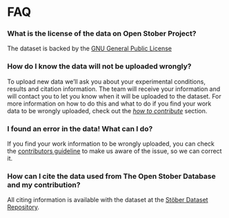 # FAQ

### What is the license of the data on Open Stober Project?
The dataset is backed by the [GNU General Public License](https://open-nanosystems.github.io/open-stober-project/about/License.html)

### How do I know the data will not be uploaded wrongly? 
To upload new data we’ll ask you about your experimental conditions, results and citation information. The team will receive your information and will contact you to let you know when it will be uploaded to the dataset. For more information on how to do this and what to do if you find your work data to be wrongly uploaded, check out the [*how to contribute*](https://open-nanosystems.github.io/open-stober-project/contribute/how.html) section.

### I found an error in the data! What can I do?
If you find your work information to be wrongly uploaded, you can check the [contributors guideline](https://open-nanosystems.github.io/open-stober-project/contribute/how.html) to make us aware of the issue, so we can correct it.

### How can I cite the data used from The Open Stober Database and my contribution?

All citing information is available with the dataset at the [Stöber Dataset Repository](https://doi.org/10.17605/OSF.IO/NR842).
